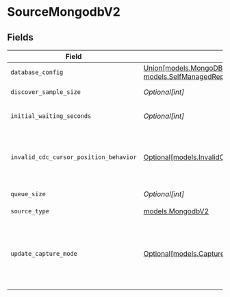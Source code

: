 # SourceMongodbV2


## Fields

| Field                                                                                                                                                                                                                                                                                                                                                                                                                                                                                | Type                                                                                                                                                                                                                                                                                                                                                                                                                                                                                 | Required                                                                                                                                                                                                                                                                                                                                                                                                                                                                             | Description                                                                                                                                                                                                                                                                                                                                                                                                                                                                          |
| ------------------------------------------------------------------------------------------------------------------------------------------------------------------------------------------------------------------------------------------------------------------------------------------------------------------------------------------------------------------------------------------------------------------------------------------------------------------------------------ | ------------------------------------------------------------------------------------------------------------------------------------------------------------------------------------------------------------------------------------------------------------------------------------------------------------------------------------------------------------------------------------------------------------------------------------------------------------------------------------ | ------------------------------------------------------------------------------------------------------------------------------------------------------------------------------------------------------------------------------------------------------------------------------------------------------------------------------------------------------------------------------------------------------------------------------------------------------------------------------------ | ------------------------------------------------------------------------------------------------------------------------------------------------------------------------------------------------------------------------------------------------------------------------------------------------------------------------------------------------------------------------------------------------------------------------------------------------------------------------------------ |
| `database_config`                                                                                                                                                                                                                                                                                                                                                                                                                                                                    | [Union[models.MongoDBAtlasReplicaSet, models.SelfManagedReplicaSet]](../models/clustertype.md)                                                                                                                                                                                                                                                                                                                                                                                       | :heavy_check_mark:                                                                                                                                                                                                                                                                                                                                                                                                                                                                   | Configures the MongoDB cluster type.                                                                                                                                                                                                                                                                                                                                                                                                                                                 |
| `discover_sample_size`                                                                                                                                                                                                                                                                                                                                                                                                                                                               | *Optional[int]*                                                                                                                                                                                                                                                                                                                                                                                                                                                                      | :heavy_minus_sign:                                                                                                                                                                                                                                                                                                                                                                                                                                                                   | The maximum number of documents to sample when attempting to discover the unique fields for a collection.                                                                                                                                                                                                                                                                                                                                                                            |
| `initial_waiting_seconds`                                                                                                                                                                                                                                                                                                                                                                                                                                                            | *Optional[int]*                                                                                                                                                                                                                                                                                                                                                                                                                                                                      | :heavy_minus_sign:                                                                                                                                                                                                                                                                                                                                                                                                                                                                   | The amount of time the connector will wait when it launches to determine if there is new data to sync or not. Defaults to 300 seconds. Valid range: 120 seconds to 1200 seconds.                                                                                                                                                                                                                                                                                                     |
| `invalid_cdc_cursor_position_behavior`                                                                                                                                                                                                                                                                                                                                                                                                                                               | [Optional[models.InvalidCDCPositionBehaviorAdvanced]](../models/invalidcdcpositionbehavioradvanced.md)                                                                                                                                                                                                                                                                                                                                                                               | :heavy_minus_sign:                                                                                                                                                                                                                                                                                                                                                                                                                                                                   | Determines whether Airbyte should fail or re-sync data in case of an stale/invalid cursor value into the WAL. If 'Fail sync' is chosen, a user will have to manually reset the connection before being able to continue syncing data. If 'Re-sync data' is chosen, Airbyte will automatically trigger a refresh but could lead to higher cloud costs and data loss.                                                                                                                  |
| `queue_size`                                                                                                                                                                                                                                                                                                                                                                                                                                                                         | *Optional[int]*                                                                                                                                                                                                                                                                                                                                                                                                                                                                      | :heavy_minus_sign:                                                                                                                                                                                                                                                                                                                                                                                                                                                                   | The size of the internal queue. This may interfere with memory consumption and efficiency of the connector, please be careful.                                                                                                                                                                                                                                                                                                                                                       |
| `source_type`                                                                                                                                                                                                                                                                                                                                                                                                                                                                        | [models.MongodbV2](../models/mongodbv2.md)                                                                                                                                                                                                                                                                                                                                                                                                                                           | :heavy_check_mark:                                                                                                                                                                                                                                                                                                                                                                                                                                                                   | N/A                                                                                                                                                                                                                                                                                                                                                                                                                                                                                  |
| `update_capture_mode`                                                                                                                                                                                                                                                                                                                                                                                                                                                                | [Optional[models.CaptureModeAdvanced]](../models/capturemodeadvanced.md)                                                                                                                                                                                                                                                                                                                                                                                                             | :heavy_minus_sign:                                                                                                                                                                                                                                                                                                                                                                                                                                                                   | Determines how Airbyte looks up the value of an updated document. If 'Lookup' is chosen, the current value of the document will be read. If 'Post Image' is chosen, then the version of the document immediately after an update will be read. WARNING : Severe data loss will occur if this option is chosen and the appropriate settings are not set on your Mongo instance : https://www.mongodb.com/docs/manual/changeStreams/#change-streams-with-document-pre-and-post-images. |